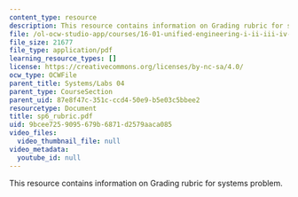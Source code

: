 ```yaml
---
content_type: resource
description: This resource contains information on Grading rubric for systems problem.
file: /ol-ocw-studio-app/courses/16-01-unified-engineering-i-ii-iii-iv-fall-2005-spring-2006/9bcee7259095679b6871d2579aaca085_sp6_rubric.pdf
file_size: 21677
file_type: application/pdf
learning_resource_types: []
license: https://creativecommons.org/licenses/by-nc-sa/4.0/
ocw_type: OCWFile
parent_title: Systems/Labs 04
parent_type: CourseSection
parent_uid: 87e8f47c-351c-ccd4-50e9-b5e03c5bbee2
resourcetype: Document
title: sp6_rubric.pdf
uid: 9bcee725-9095-679b-6871-d2579aaca085
video_files:
  video_thumbnail_file: null
video_metadata:
  youtube_id: null
---
```

This resource contains information on Grading rubric for systems problem.
